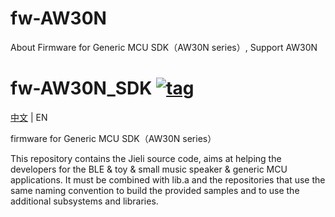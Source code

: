 # fw-AW30N
About Firmware for Generic MCU SDK（AW30N series）, Support AW30N

[tag download]:https://github.com/Jieli-Tech/fw-AW30N/tags
[tag_badgen]:https://img.shields.io/github/v/tag/Jieli-Tech/fw-AW30N?style=plastic&labelColor=ffffff&color=informational&label=Tag&

# fw-AW30N_SDK   [![tag][tag_badgen]][tag download]

[中文](./README.md) | EN

firmware for Generic MCU SDK（AW30N series）

This repository contains the Jieli source code, aims at helping the developers for the BLE & toy & small music speaker & generic MCU applications.
It must be combined with lib.a and the repositories that use the same
naming convention to build the provided samples and to use the additional
subsystems and libraries.
